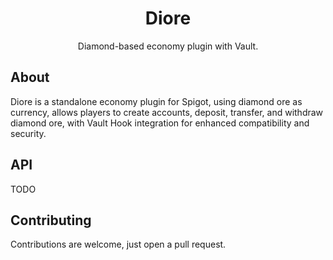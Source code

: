 <h1 style="text-align:center;">Diore</h1>

<p style="text-align:center;">
Diamond-based economy plugin with Vault.
</p>

## About


Diore is a standalone economy plugin for Spigot, using diamond ore as currency, allows players to create accounts, deposit, transfer, and withdraw diamond ore, with Vault Hook integration for enhanced compatibility and security.

## API

TODO


## Contributing
Contributions are welcome, just open a pull request.

